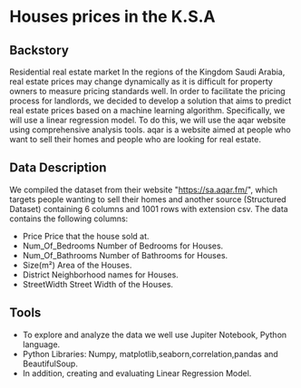 # Houses prices in the K.S.A

## Backstory

Residential real estate market In the regions of the Kingdom Saudi Arabia, real estate prices may change dynamically as it is difficult for property owners to measure pricing standards well. In order to facilitate the pricing process for landlords, we decided to develop a solution that aims to predict real estate prices based on a machine learning algorithm. Specifically, we will use a linear regression model. To do this, we will use the aqar website using comprehensive analysis tools. aqar is a website aimed at people who want to sell their homes and people who are looking for real estate.

## Data Description

We compiled the dataset from their website "https://sa.aqar.fm/", which targets people wanting to sell their homes and another source (Structured Dataset) containing 6 columns and 1001 rows with extension csv. The data contains the following columns:

- Price              Price that the house sold at.
- Num_Of_Bedrooms    Number of Bedrooms for Houses.
- Num_Of_Bathrooms   Number of Bathrooms for Houses.
- Size(m²)           Area of the Houses.
- District           Neighborhood names for Houses.
- StreetWidth        Street Width of the Houses.

## Tools

- To explore and analyze the data we well use Jupiter Notebook, Python language. 
- Python Libraries: Numpy, matplotlib,seaborn,correlation,pandas and BeautifulSoup.
- In addition, creating and evaluating Linear Regression Model.

